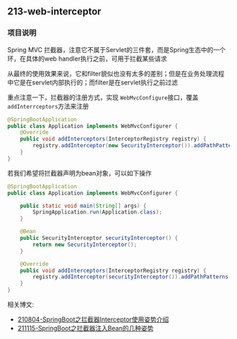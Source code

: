 ## 213-web-interceptor

### 项目说明

Spring MVC 拦截器，注意它不属于Servlet的三件套，而是Spring生态中的一个环，在具体的web handler执行之前，可用于拦截某些请求

从最终的使用效果来说，它和filter貌似也没有太多的差别；但是在业务处理流程中它是在servlet内部执行的；而filter是在servlet执行之前过滤

重点注意一下，拦截器的注册方式，实现 `WebMvcConfigure`接口，覆盖`addInterrceptors`方法来注册

```java
@SpringBootApplication
public class Application implements WebMvcConfigurer {
    @Override
    public void addInterceptors(InterceptorRegistry registry) {
        registry.addInterceptor(new SecurityInterceptor()).addPathPatterns("/**");
    }
}
```

若我们希望将拦截器声明为bean对象，可以如下操作

```java
@SpringBootApplication
public class Application implements WebMvcConfigurer {

    public static void main(String[] args) {
        SpringApplication.run(Application.class);
    }

    @Bean
    public SecurityInterceptor securityInterceptor() {
        return new SecurityInterceptor();
    }

    @Override
    public void addInterceptors(InterceptorRegistry registry) {
        registry.addInterceptor(securityInterceptor()).addPathPatterns("/**");
    }
}
```


相关博文:

- [210804-SpringBoot之拦截器Interceptor使用姿势介绍](https://spring.hhui.top/spring-blog/2021/08/04/210804-SpringBoot%E7%B3%BB%E5%88%97Web%E7%AF%87%E4%B9%8B%E6%8B%A6%E6%88%AA%E5%99%A8Interceptor%E4%BD%BF%E7%94%A8%E5%A7%BF%E5%8A%BF%E4%BB%8B%E7%BB%8D/)
- [211115-SpringBoot之拦截器注入Bean的几种姿势](https://spring.hhui.top/spring-blog/2021/11/15/211115-SpringBoot%E7%B3%BB%E5%88%97%E4%B9%8B%E6%8B%A6%E6%88%AA%E5%99%A8%E6%B3%A8%E5%85%A5Bean%E7%9A%84%E5%87%A0%E7%A7%8D%E5%A7%BF%E5%8A%BF/)